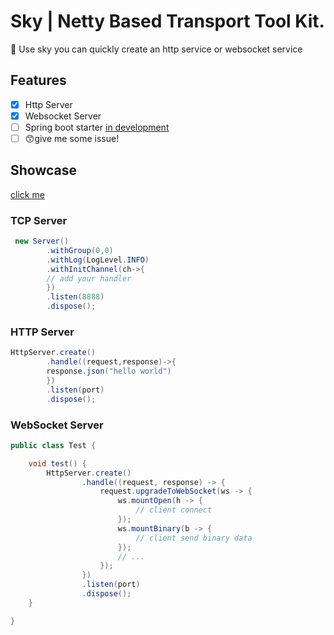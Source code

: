 # Sky | Netty Based Transport Tool Kit.

🚀 Use sky you can quickly create an http service or websocket service

## Features

- [x] Http Server
- [x] Websocket Server
- [ ] Spring boot starter [in development](https://github.com/fzdwx/sky/tree/dev-springboot-starter)
- [ ] 😙give me some issue!

## Showcase

[click me](https://github.com/fzdwx/sky/blob/main/sky-http-springboot-starter/README.md)

### TCP Server

```java
 new Server()
        .withGroup(0,0)
        .withLog(LogLevel.INFO)
        .withInitChannel(ch->{
        // add your handler
        })
        .listen(8888)
        .dispose();
```

### HTTP Server

```java
HttpServer.create()
        .handle((request,response)->{
        response.json("hello world")
        })
        .listen(port)
        .dispose();
```

### WebSocket Server

```java
public class Test {

    void test() {
        HttpServer.create()
                .handle((request, response) -> {
                    request.upgradeToWebSocket(ws -> {
                        ws.mountOpen(h -> {
                            // client connect
                        });
                        ws.mountBinary(b -> {
                            // client send binary data
                        });
                        // ...
                    });
                })
                .listen(port)
                .dispose();
    }

}
```